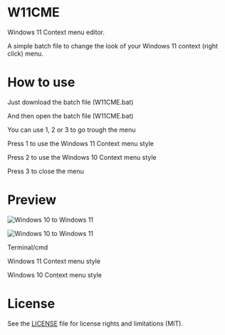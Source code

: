 # W11CME
Windows 11 Context menu editor.

A simple batch file to change the look of your Windows 11 context (right click) menu.

# How to use

Just download the batch file (W11CME.bat)

And then open the batch file (W11CME.bat)

You can use 1, 2 or 3 to go trough the menu

Press 1 to use the Windows 11 Context menu style

Press 2 to use the Windows 10 Context menu style

Press 3 to close the menu

# Preview

![Windows 10 to Windows 11](https://youtu.be/NNftV_7xvNA)


![Windows 10 to Windows 11](https://youtu.be/qA3wvVBMXvQ)

Terminal/cmd

Windows 11 Context menu style

Windows 10 Context menu style

# License

See the [LICENSE](LICENSE.md) file for license rights and limitations (MIT).
